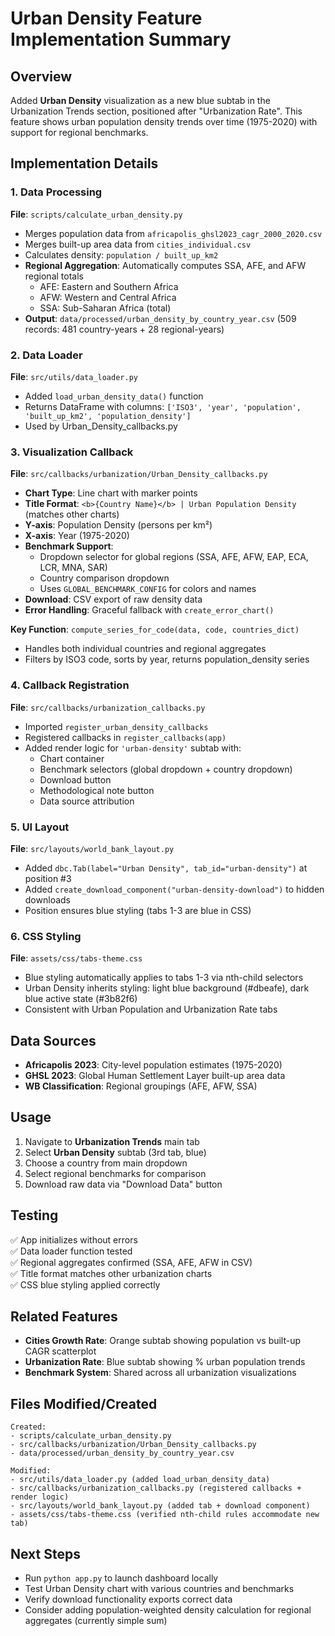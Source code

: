 # Urban Density Feature Implementation Summary

## Overview
Added **Urban Density** visualization as a new blue subtab in the Urbanization Trends section, positioned after "Urbanization Rate". This feature shows urban population density trends over time (1975-2020) with support for regional benchmarks.

## Implementation Details

### 1. Data Processing
**File**: `scripts/calculate_urban_density.py`
- Merges population data from `africapolis_ghsl2023_cagr_2000_2020.csv` 
- Merges built-up area data from `cities_individual.csv`
- Calculates density: `population / built_up_km2`
- **Regional Aggregation**: Automatically computes SSA, AFE, and AFW regional totals
  - AFE: Eastern and Southern Africa
  - AFW: Western and Central Africa  
  - SSA: Sub-Saharan Africa (total)
- **Output**: `data/processed/urban_density_by_country_year.csv` (509 records: 481 country-years + 28 regional-years)

### 2. Data Loader
**File**: `src/utils/data_loader.py`
- Added `load_urban_density_data()` function
- Returns DataFrame with columns: `['ISO3', 'year', 'population', 'built_up_km2', 'population_density']`
- Used by Urban_Density_callbacks.py

### 3. Visualization Callback
**File**: `src/callbacks/urbanization/Urban_Density_callbacks.py`
- **Chart Type**: Line chart with marker points
- **Title Format**: `<b>{Country Name}</b> | Urban Population Density` (matches other charts)
- **Y-axis**: Population Density (persons per km²)
- **X-axis**: Year (1975-2020)
- **Benchmark Support**: 
  - Dropdown selector for global regions (SSA, AFE, AFW, EAP, ECA, LCR, MNA, SAR)
  - Country comparison dropdown
  - Uses `GLOBAL_BENCHMARK_CONFIG` for colors and names
- **Download**: CSV export of raw density data
- **Error Handling**: Graceful fallback with `create_error_chart()`

**Key Function**: `compute_series_for_code(data, code, countries_dict)`
- Handles both individual countries and regional aggregates
- Filters by ISO3 code, sorts by year, returns population_density series

### 4. Callback Registration
**File**: `src/callbacks/urbanization_callbacks.py`
- Imported `register_urban_density_callbacks`
- Registered callbacks in `register_callbacks(app)`
- Added render logic for `'urban-density'` subtab with:
  - Chart container
  - Benchmark selectors (global dropdown + country dropdown)
  - Download button
  - Methodological note button
  - Data source attribution

### 5. UI Layout
**File**: `src/layouts/world_bank_layout.py`
- Added `dbc.Tab(label="Urban Density", tab_id="urban-density")` at position #3
- Added `create_download_component("urban-density-download")` to hidden downloads
- Position ensures blue styling (tabs 1-3 are blue in CSS)

### 6. CSS Styling
**File**: `assets/css/tabs-theme.css`
- Blue styling automatically applies to tabs 1-3 via nth-child selectors
- Urban Density inherits styling: light blue background (#dbeafe), dark blue active state (#3b82f6)
- Consistent with Urban Population and Urbanization Rate tabs

## Data Sources
- **Africapolis 2023**: City-level population estimates (1975-2020)
- **GHSL 2023**: Global Human Settlement Layer built-up area data
- **WB Classification**: Regional groupings (AFE, AFW, SSA)

## Usage
1. Navigate to **Urbanization Trends** main tab
2. Select **Urban Density** subtab (3rd tab, blue)
3. Choose a country from main dropdown
4. Select regional benchmarks for comparison
5. Download raw data via "Download Data" button

## Testing
✅ App initializes without errors  
✅ Data loader function tested  
✅ Regional aggregates confirmed (SSA, AFE, AFW in CSV)  
✅ Title format matches other urbanization charts  
✅ CSS blue styling applied correctly  

## Related Features
- **Cities Growth Rate**: Orange subtab showing population vs built-up CAGR scatterplot
- **Urbanization Rate**: Blue subtab showing % urban population trends
- **Benchmark System**: Shared across all urbanization visualizations

## Files Modified/Created
```
Created:
- scripts/calculate_urban_density.py
- src/callbacks/urbanization/Urban_Density_callbacks.py
- data/processed/urban_density_by_country_year.csv

Modified:
- src/utils/data_loader.py (added load_urban_density_data)
- src/callbacks/urbanization_callbacks.py (registered callbacks + render logic)
- src/layouts/world_bank_layout.py (added tab + download component)
- assets/css/tabs-theme.css (verified nth-child rules accommodate new tab)
```

## Next Steps
- Run `python app.py` to launch dashboard locally
- Test Urban Density chart with various countries and benchmarks
- Verify download functionality exports correct data
- Consider adding population-weighted density calculation for regional aggregates (currently simple sum)
